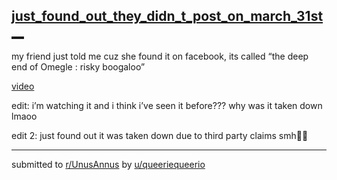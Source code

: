 ## [just_found_out_they_didn_t_post_on_march_31st__](https://www.reddit.com/r/UnusAnnus/comments/jrsd8m/just_found_out_they_didnt_post_on_march_31st/)
my friend just told me cuz she found it on facebook, its called “the deep end of Omegle : risky boogaloo”

[video](https://www.facebook.com/101670738076274/videos/259775638533583/)

edit: i’m watching it and i think i’ve seen it before??? why was it taken down lmaoo

edit 2: just found out it was taken down due to third party claims smh😤😤

---

submitted to [r/UnusAnnus](https://www.reddit.com/r/UnusAnnus) by [u/queeriequeerio](https://www.reddit.com/user/queeriequeerio)
